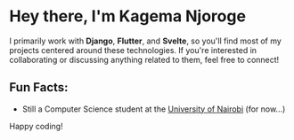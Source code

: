 # Hey there, I'm Kagema Njoroge
I primarily work with **Django**, **Flutter**, and **Svelte**, so you'll find most of my projects centered around these technologies. If you're interested in collaborating or discussing anything related to them, feel free to connect!

## Fun Facts:
- Still a Computer Science student at the [University of Nairobi](https://computerscience.uonbi.ac.ke) (for now...)

Happy coding! 


